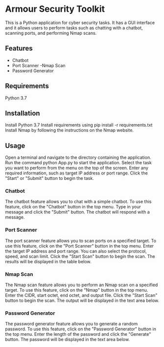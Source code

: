# Armour Security Toolkit


This is a Python application for cyber security tasks. It has a GUI interface and it allows users to perform tasks such as chatting with a chatbot, scanning ports, and performing Nmap scans.

## Features
- Chatbot
- Port Scanner
 -Nmap Scan
- Password Generator
## Requirements
Python 3.7

## Installation
Install Python 3.7
Install requirements using pip install -r requirements.txt
Install Nmap by following the instructions on the Nmap website.
## Usage
Open a terminal and navigate to the directory containing the application.
Run the command python App.py to start the application.
Select the task you want to perform from the menu on the top of the screen.
Enter any required information, such as target IP address or port range.
Click the "Start" or "Submit" button to begin the task.
### Chatbot
The chatbot feature allows you to chat with a simple chatbot. To use this feature, click on the "Chatbot" button in the top menu. Type in your message and click the "Submit" button. The chatbot will respond with a message.

### Port Scanner
The port scanner feature allows you to scan ports on a specified target. To use this feature, click on the "Port Scanner" button in the top menu. Enter the target IP address and port range. You can also select the protocol, speed, and scan limit. Click the "Start Scan" button to begin the scan. The results will be displayed in the table below.

### Nmap Scan
The Nmap scan feature allows you to perform an Nmap scan on a specified target. To use this feature, click on the "Nmap" button in the top menu. Enter the CIDR, start octet, end octet, and output file. Click the "Start Scan" button to begin the scan. The output will be displayed in the text area below.

### Password Generator
The password generator feature allows you to generate a random password. To use this feature, click on the "Password Generator" button in the top menu. Enter the length of the password and click the "Generate" button. The password will be displayed in the text area below.
